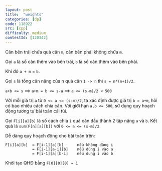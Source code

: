 ```yaml
---
layout: post
title:  "weights"
categories: [dp]
code: 118922
src: [cpp]
difficulty: medium
contestId: [120342]
---
```


Cân bên trái chứa quả cân `m`, cân bên phải không chứa `m`.

Gọi `a` là số cân thêm vào bên trái, `b` là số cân thêm vào bên phải.

Khi đó `a + m` = `b`.

Gọi `s` là tổng cân nặng của n quả cân `1 -> n` thì `s = n*(n+1)/2`.

`a+b <= s` ==> `a+m = b <= s-a` ==> `a <= (s-m)/2 < 500`

Với mỗi giá trị `a` từ `0 <= a <= (s-m)/2`, ta xác định được giá trị `b = a+m`, hỏi có bao nhiêu cách chia cân. Với giới hạn `a,b <= 500`, sử dụng quy hoạch động tương tự bài toán cái túi.

Gọi `F[i][a][b]` là số cách chia `i` quả cân đầu thành 2 tập nặng `a` và `b`. Kết quả là `sum(F[n][a][b])` với `0 <= a <= (s-m)/2`.

Dễ dàng quy hoạch động cho bài toán trên:

```
F[i][a][b]  = F[i-1][a][b]      nếu không dùng i
            = F[i-1][a-i][b]    nếu dùng i vào a
            = F[i-1][a][b-i]    nếu dung i vào b
```

Khởi tạo QHĐ bằng `F[0][0][0] = 1`
